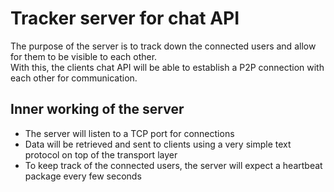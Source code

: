 # Tracker server for chat API

The purpose of the server is to track down the connected users and allow for them to be visible to each other. \
With this, the clients chat API will be able to establish a P2P connection with each other for communication.

## Inner working of the server

* The server will listen to a TCP port for connections
* Data will be retrieved and sent to clients using a very simple text protocol on top of the transport layer
* To keep track of the connected users, the server will expect a heartbeat package every few seconds
